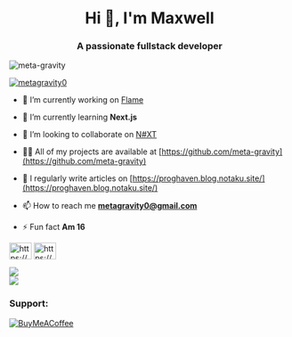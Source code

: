 <h1 align="center">Hi 👋, I'm Maxwell</h1>
<h3 align="center">A passionate fullstack developer</h3>

<p align="left"> <img src="https://komarev.com/ghpvc/?username=meta-gravity&label=Profile%20views&color=0e75b6&style=flat" alt="meta-gravity" /> </p>

<p align="left"> <a href="https://twitter.com/metagravity0" target="blank"><img src="https://img.shields.io/twitter/follow/metagravity0?logo=twitter&style=for-the-badge" alt="metagravity0" /></a> </p>

- 🔭 I’m currently working on [Flame](https://github.com/meta-gravity/Flame-v2)

- 🌱 I’m currently learning **Next.js**

- 👯 I’m looking to collaborate on [N#XT](https://github.com/N3XT-hub)

- 👨‍💻 All of my projects are available at [https://github.com/meta-gravity](https://github.com/meta-gravity)

- 📝 I regularly write articles on [https://proghaven.blog.notaku.site/](https://proghaven.blog.notaku.site/)

- 📫 How to reach me **metagravity0@gmail.com**

- ⚡ Fun fact **Am 16**

<p>
<a href="https://dribbble.com/https://dribbble.com/metagravity0" target="blank"><img align="center" src="https://raw.githubusercontent.com/rahuldkjain/github-profile-readme-generator/master/src/images/icons/Social/dribbble.svg" alt="https://dribbble.com/metagravity0" height="30" width="40" /></a>
<a href="https://www.youtube.com/c/https://www.youtube.com/@obsidianthedeveloper" target="blank"><img align="center" src="https://raw.githubusercontent.com/rahuldkjain/github-profile-readme-generator/master/src/images/icons/Social/youtube.svg" alt="https://www.youtube.com/@obsidianthedeveloper" height="30" width="40" /></a>
</p>


![](https://github-readme-streak-stats.herokuapp.com/?user=meta-gravity&theme=nightowl&hide_border=false)<br/>
![](https://github-readme-stats.vercel.app/api/top-langs/?username=meta-gravity&theme=nightowl&hide_border=false&include_all_commits=false&count_private=false&layout=compact)

<h3 align="left">Support:</h3>

[![BuyMeACoffee](https://img.shields.io/badge/Buy%20Me%20a%20Coffee-ffdd00?style=for-the-badge&logo=buy-me-a-coffee&logoColor=black)](https://buymeacoffee.com/metagravity) 
  





